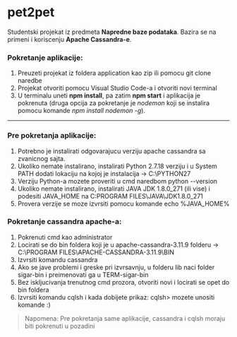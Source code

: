 # pet2pet
Studentski projekat iz predmeta **Napredne baze podataka**. Bazira se na primeni i koriscenju **Apache Cassandra-e**. 

### Pokretanje aplikacije:
1. Preuzeti projekat iz foldera application kao zip ili pomocu git clone naredbe
2. Projekat otvoriti pomocu Visual Studio Code-a i otvoriti novi terminal
3. U terminalu uneti **npm install**, pa zatim **npm start** i aplikacija je pokrenuta (druga opcija za pokretanje je *nodemon* koji se instalira pomocu komande *npm install nodemon -g*).
----------------------------------------------------------------------------------------------------------------------------------------------------------------------------------
### Pre pokretanja aplikacije:
1. Potrebno je instalirati odgovarajucu verziju apache cassandra sa zvanicnog sajta. 
2. Ukoliko nemate instalirano, instalirati Python 2.7.18 verziju i u System PATH dodati lokaciju na kojoj je instalacija -> C:\PYTHON27
3. Verziju Python-a mozete proveriti u cmd naredbom python --version 
4. Ukoliko nemate instalirano, instalirati JAVA JDK 1.8.0_271 (ili vise) i podesiti JAVA_HOME na C:PROGRAM FILES\JAVA\JDK1.8.0_271
5. Provera verzije se moze izvrsiti pomocu komande echo %JAVA_HOME%

### Pokretanje cassandra apache-a:
1. Pokrenuti cmd kao administrator
2. Locirati se do bin foldera koji je u apache-cassandra-3.11.9 folderu -> C:\PROGRAM FILES\APACHE-CASSANDRA-3.11.9\BIN
3. Izvrsiti komandu cassandra
4. Ako se jave problemi i greske pri izvrsavnju, u folderu lib naci folder sigar-bin i preimenovati ga u TERM-sigar-bin 
5. Bez iskljucivanja trenutnog cmd prozora, otvoriti novi i locirati se opet do bin foldera
6. Izvrsiti komandu cqlsh i kada dobijete prikaz: cqlsh>     mozete unositi komande :)

> Napomena: Pre pokretanja same aplikacije, cassandra i cqlsh moraju biti pokrenuti u pozadini
